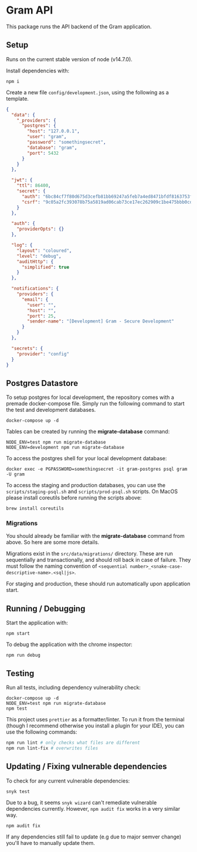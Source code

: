 # Gram API

This package runs the API backend of the Gram application.

## Setup

Runs on the current stable version of node (v14.7.0).

Install dependencies with:

```
npm i
```

Create a new file `config/development.json`, using the following as a template.

```json
{
  "data": {
    "_providers": {
      "postgres": {
        "host": "127.0.0.1",
        "user": "gram",
        "password": "somethingsecret",
        "database": "gram",
        "port": 5432
      }
    }
  },

  "jwt": {
    "ttl": 86400,
    "secret": {
      "auth": "6bc84cf7f80d675d3cefb81bb69247a5feb7a4ed8471bfdf8163753fac5197ea8d088bc88ad98b938375213576e7b06859b036e27cffccf700773e4ec66d243f",
      "csrf": "9c05a2fc393078b75a5819ad06cab73ce17ec262909c1be475bbb0cdcfac9b42"
    }
  },

  "auth": {
    "providerOpts": {}
  },

  "log": {
    "layout": "coloured",
    "level": "debug",
    "auditHttp": {
      "simplified": true
    }
  },

  "notifications": {
    "providers": {
      "email": {
        "user": "",
        "host": "",
        "port": 25,
        "sender-name": "[Development] Gram - Secure Development"
      }
    }
  },

  "secrets": {
    "provider": "config"
  }
}
```

## Postgres Datastore

To setup postgres for local development, the repository comes with a premade docker-compose file.
Simply run the following command to start the test and development databases.

```
docker-compose up -d
```

Tables can be created by running the **migrate-database** command:

```
NODE_ENV=test npm run migrate-database
NODE_ENV=development npm run migrate-database
```

To access the postgres shell for your local development database:

```
docker exec -e PGPASSWORD=somethingsecret -it gram-postgres psql gram -U gram
```

To access the staging and production databases, you can use the `scripts/staging-psql.sh` and `scripts/prod-psql.sh` scripts. On MacOS please install coreutils before running the scripts above:

```
brew install coreutils
```

### Migrations

You should already be familiar with the **migrate-database** command from above. So here are some more details.

Migrations exist in the `src/data/migrations/` directory. These are run sequentially and transactionally, and should
roll back in case of failure. They must follow the naming convention of `<sequential number>_<snake-case-descriptive-name>.<sql|js>`.

For staging and production, these should run automatically upon application start.

## Running / Debugging

Start the application with:

```
npm start
```

To debug the application with the chrome inspector:

```
npm run debug
```

## Testing

Run all tests, including dependency vulnerability check:

```
docker-compose up -d
NODE_ENV=test npm run migrate-database
npm test
```

This project uses `prettier` as a formatter/linter. To run it from the terminal
(though I recommend otherwise you install a plugin for your IDE), you can use
the following commands:

```sh
npm run lint # only checks what files are different
npm run lint-fix # overwrites files
```

## Updating / Fixing vulnerable dependencies

To check for any current vulnerable dependencies:

```
snyk test
```

Due to a bug, it seems `snyk wizard` can't remediate vulnerable dependencies currently.
However, `npm audit fix` works in a very similar way.

```
npm audit fix
```

If any dependencies still fail to update (e.g due to major semver change) you'll have to
manually update them.
